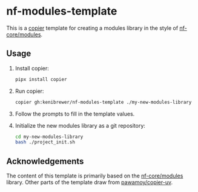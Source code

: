 # nf-modules-template

This is a [copier](https://copier.readthedocs.io/en/stable/) template for creating a modules library in the style of [nf-core/modules](https://github.com/nf-core/modules/).

## Usage

1. Install copier:

    ```bash
    pipx install copier
    ```

2. Run copier:

    ```bash
    copier gh:kenibrewer/nf-modules-template ./my-new-modules-library
    ```

3. Follow the prompts to fill in the template values.

4. Initialize the new modules library as a git repository:

    ```bash
    cd my-new-modules-library
    bash ./project_init.sh
    ```

## Acknowledgements

The content of this template is primarily based on the [nf-core/modules](github.com/nf-core/modules/) library.
Other parts of the template draw from [pawamoy/copier-uv](https://github.com/pawamoy/copier-uv/).
